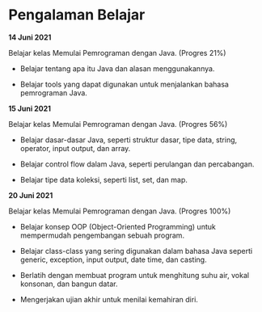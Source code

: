 # Pengalaman Belajar

**14 Juni 2021**

Belajar kelas Memulai Pemrograman dengan Java. (Progres 21%)

* Belajar tentang apa itu Java dan alasan menggunakannya.

* Belajar tools yang dapat digunakan untuk menjalankan bahasa pemrograman Java.

**15 Juni 2021**

Belajar kelas Memulai Pemrograman dengan Java. (Progres 56%)

* Belajar dasar-dasar Java, seperti struktur dasar, tipe data, string, operator, input output, dan array.

* Belajar control flow dalam Java, seperti perulangan dan percabangan.

* Belajar tipe data koleksi, seperti list, set, dan map.

**20 Juni 2021**  

Belajar kelas Memulai Pemrograman dengan Java. (Progres 100%)

* Belajar konsep OOP (Object-Oriented Programming) untuk mempermudah pengembangan sebuah program.

* Belajar class-class yang sering digunakan dalam bahasa Java seperti generic, exception, input output, date time, dan casting. 

* Berlatih dengan membuat program untuk menghitung suhu air, vokal konsonan, dan bangun datar. 

* Mengerjakan ujian akhir untuk menilai kemahiran diri.
